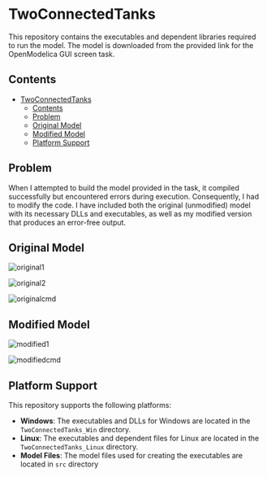 # TwoConnectedTanks 
This repository contains the executables and dependent libraries required to run the model. The model is downloaded from the provided link for the OpenModelica GUI screen task.

## Contents

- [TwoConnectedTanks](#twoconnectedtanks)
  - [Contents](#contents)
  - [Problem](#problem)
  - [Original Model](#original-model)
  - [Modified Model](#modified-model)
  - [Platform Support](#platform-support)


## Problem 
When I attempted to build the model provided in the task, it compiled successfully but encountered errors during execution. Consequently, I had to modify the code. I have included both the original (unmodified) model with its necessary DLLs and executables, as well as my modified version that produces an error-free output.

## Original Model

![original1](https://github.com/user-attachments/assets/75ed9acf-d4ef-4a84-be0a-6beb36a954fd)

![original2](https://github.com/user-attachments/assets/bca3ad17-977c-4d49-af77-92734f588926)

![originalcmd](https://github.com/user-attachments/assets/fe47a32f-6eb8-47ef-8d6f-0233844ec152)

## Modified Model

![modified1](https://github.com/user-attachments/assets/98e83be1-6538-4586-acfc-4238c62b33a5)

![modifiedcmd](https://github.com/user-attachments/assets/8b28e286-ae5b-4614-9279-e23ca1b5cc5e)

## Platform Support

This repository supports the following platforms:
- **Windows**: The executables and DLLs for Windows are located in the `TwoConnectedTanks_Win` directory.
- **Linux**: The executables and dependent files for Linux are located in the `TwoConnectedTanks_Linux` directory.
- **Model Files**: The model files used for creating the executables are located in `src` directory